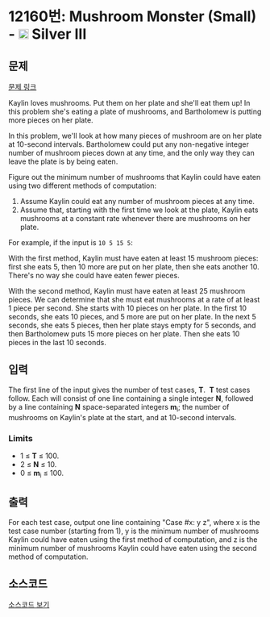 # 12160번: Mushroom Monster (Small) - <img src="https://static.solved.ac/tier_small/8.svg" style="height:20px" /> Silver III

<!-- performance -->

<!-- 문제 제출 후 깃허브에 푸시를 했을 때 제출한 코드의 성능이 입력될 공간입니다.-->

<!-- end -->

## 문제

[문제 링크](https://boj.kr/12160)


<p>Kaylin loves mushrooms. Put them on her plate and she'll eat them up! In this problem she's eating a plate of mushrooms, and Bartholomew is putting more pieces on her plate.</p>

<p>In this problem, we'll look at how many pieces of mushroom are on her plate at 10-second intervals. Bartholomew could put any non-negative integer number of mushroom pieces down at any time, and the only way they can leave the plate is by being eaten.</p>

<p>Figure out the minimum number of mushrooms that Kaylin could have eaten using two different methods of computation:</p>

<ol>
<li>Assume Kaylin could eat any number of mushroom pieces at any time.</li>
<li>Assume that, starting with the first time we look at the plate, Kaylin eats mushrooms at a constant rate whenever there are mushrooms on her plate.</li>
</ol>

<p>For example, if the input is&nbsp;<code>10 5 15 5</code>:</p>

<p>With the first method, Kaylin must have eaten at least 15 mushroom pieces: first she eats 5, then 10 more are put on her plate, then she eats another 10. There's no way she could have eaten fewer pieces.</p>

<p>With the second method, Kaylin must have eaten at least 25 mushroom pieces. We can determine that she must eat mushrooms at a rate of at least 1 piece per second. She starts with 10 pieces on her plate. In the first 10 seconds, she eats 10 pieces, and 5 more are put on her plate. In the next 5 seconds, she eats 5 pieces, then her plate stays empty for 5 seconds, and then Bartholomew puts 15 more pieces on her plate. Then she eats 10 pieces in the last 10 seconds.</p>



## 입력


<p>The first line of the input gives the number of test cases,&nbsp;<strong>T</strong>.&nbsp;&nbsp;<strong>T</strong>&nbsp;test cases follow. Each will consist of one line containing a single integer&nbsp;<strong>N</strong>, followed by a line containing&nbsp;<strong>N</strong>&nbsp;space-separated integers&nbsp;<strong>m</strong><sub>i</sub>; the number of mushrooms on Kaylin's plate at the start, and at 10-second intervals.</p>

<h3>Limits</h3>

<ul>
<li>1 ≤&nbsp;<strong>T</strong>&nbsp;≤ 100.</li>
<li>2 ≤&nbsp;<strong>N</strong>&nbsp;≤ 10.</li>
<li>0 ≤&nbsp;<strong>m</strong><sub>i</sub>&nbsp;≤ 100.</li>
</ul>



## 출력


<p>For each test case, output one line containing "Case #x: y z", where x is the test case number (starting from 1), y is the minimum number of mushrooms Kaylin could have eaten using the first method of computation, and z is the minimum number of mushrooms Kaylin could have eaten using the second method of computation.</p>



## 소스코드

[소스코드 보기](Mushroom%20Monster%20(Small).cpp)